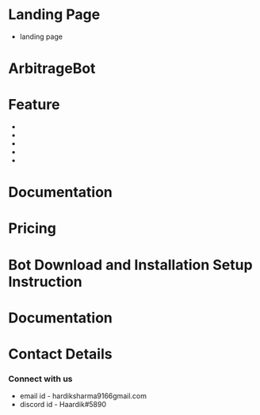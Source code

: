 # Landing Page
- landing page



# ArbitrageBot

# Feature 
-
-
-
-
-




# Documentation

# Pricing 



# Bot Download and  Installation Setup Instruction 




# Documentation

# Contact  Details 
###  Connect with us 

- email id - hardiksharma9166gmail.com
- discord id - Haardik#5890
